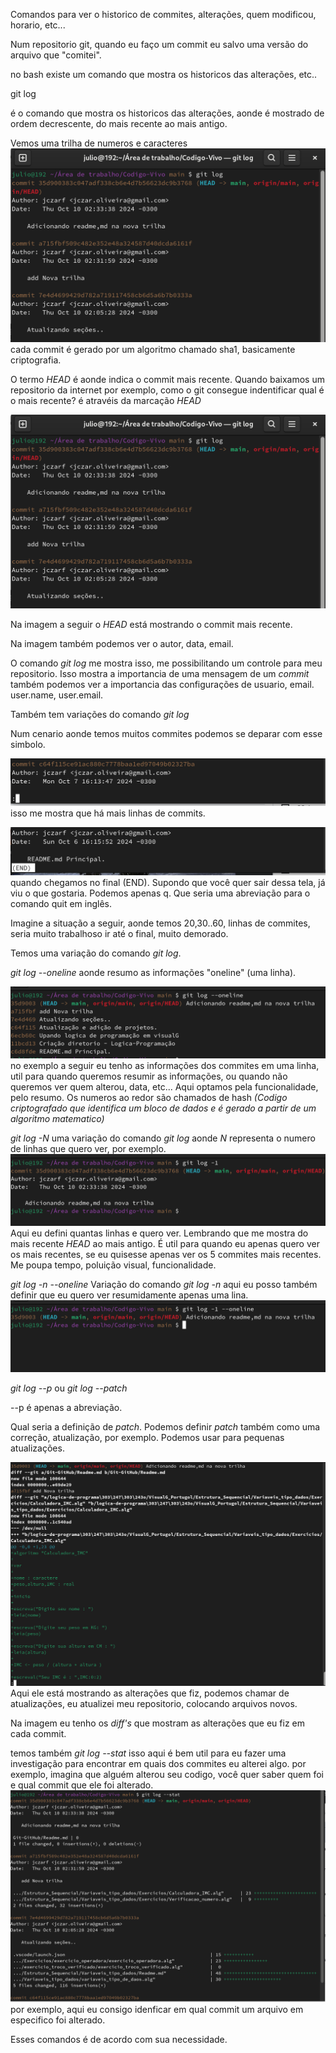 Comandos para ver o historico de commites, alterações, quem modificou, horario, etc...

Num repositorio git, quando eu faço um commit eu salvo uma versão do arquivo que "comitei".

no bash existe um comando que mostra os historicos das alterações, etc.. 

git log 

é o comando que mostra os historicos das alterações, aonde é mostrado de ordem decrescente, do mais recente ao mais antigo. 

Vemos uma trilha de numeros e caracteres ![alt text](/Git-GitHub/Comandos%20basicos/assets/image.png)
cada commit é gerado por um algoritmo chamado sha1, basicamente criptografia. 

O termo *HEAD* é aonde indica o commit mais recente. Quando baixamos um repositorio da internet por exemplo, como o git consegue indentificar qual é o mais recente? é atravéis da marcação *HEAD*

![alt text](/Git-GitHub/Comandos%20basicos/assets/image-1.png)

Na imagem a seguir o *HEAD* está mostrando o commit mais recente.

Na imagem também podemos ver o autor, data, email. 

O comando *git log* me mostra isso, me possibilitando um controle para meu repositorio. Isso mostra a importancia de uma mensagem de um *commit* também podemos ver a importancia das configurações de usuario, email. user.name, user.email. 

Também tem variações do comando *git log*

Num cenario aonde temos muitos commites podemos se deparar com esse simbolo. 

![alt text](/Git-GitHub/Comandos%20basicos/assets/image-2.png) isso me mostra que há mais linhas de commits. 

![alt text](/Git-GitHub/Comandos%20basicos/assets/image-3.png) quando chegamos no final (END). Supondo que você quer sair dessa tela, já viu o que gostaria. Podemos apenas q. Que seria uma abreviação para o comando quit em inglês. 

Imagine a situação a seguir, aonde temos 20,30..60, linhas de commites, seria muito trabalhoso ir até o final, muito demorado. 

Temos uma variação do comando *git log*.

*git log --oneline* aonde resumo as informações "oneline" (uma linha).

![alt text](/Git-GitHub/Comandos%20basicos/assets/image-4.png) no exemplo a seguir eu tenho as informações dos commites em uma linha, util para quando queremos resumir as informações, ou quando não queremos ver quem alterou, data, etc... 
Aqui optamos pela funcionalidade, pelo resumo. Os numeros ao redor são chamados de hash *(Codigo criptografado que identifica um bloco de dados e é gerado a partir de um algoritmo matematico)*

*git log -N* uma variação do comando *git log* aonde *N* representa o numero de linhas que quero ver, por exemplo. ![alt text](/Git-GitHub/Comandos%20basicos/assets/image-5.png)
Aqui eu defini quantas linhas e quero ver. Lembrando que me mostra do mais recente *HEAD* ao mais antigo. É util para quando eu apenas quero ver os mais recentes, se eu quisesse apenas ver os 5 commites mais recentes. Me poupa tempo, poluição visual, funcionalidade. 

*git log -n --oneline*
Variação do comando *git log -n* aqui eu posso também definir que eu quero ver resumidamente apenas uma lina. ![alt text](/Git-GitHub/Comandos%20basicos/assets/image-6.png)

*git log --p* ou *git log --patch*

--p é apenas a abreviação. 

Qual seria a definição de *patch*. Podemos definir *patch* também como uma correção, atualização, por exemplo. Podemos usar para pequenas atualizações. 

![alt text](/Git-GitHub/Comandos%20basicos/assets/image-7.png) Aqui ele está mostrando as alterações que fiz, podemos chamar de atualizações, eu atualizei meu repositorio, colocando arquivos novos. 

Na imagem eu tenho os *diff's* que mostram as alterações que eu fiz em cada commit. 


temos também *git log --stat* isso aqui é bem util para eu fazer uma investigação para encontrar em quais dos commites eu alterei algo. por exemplo, imagina que alguém alterou seu codigo, você quer saber quem foi e qual commit que ele foi alterado. ![alt text](/Git-GitHub/Comandos%20basicos/assets/image-8.png)
por exemplo, aqui eu consigo idenficar em qual commit um arquivo em especifico foi alterado.

Esses comandos é de acordo com sua necessidade. 















